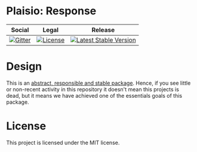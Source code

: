 # Plaisio: Response

<table>
<thead>
<tr>
<th>Social</th>
<th>Legal</th>
<th>Release</th>
</tr>
</thead>
<tbody>
<tr>
<td>
<a href="https://gitter.im/PhpPlaisio/Plaisio"><img src="https://gitter.im/PhpPlaisio/Plaisio.svg" alt="Gitter"/></a>
</td>
<td>
<a href="https://packagist.org/packages/plaisio/response"><img src="https://poser.pugx.org/plaisio/response/license" alt="License"/></a>
</td>
<td>
<a href="https://packagist.org/packages/plaisio/response"><img src="https://poser.pugx.org/plaisio/response/v/stable" alt="Latest Stable Version"/></a>
</td>
</tr>
</tbody>
</table>

# Design

This is an [abstract, responsible and stable package](https://matthiasnoback.nl/book/principles-of-package-design/). Hence, if you see little or non-recent activity in this repository it doesn't mean this projects is dead, but it means we have achieved one of the essentials goals of this package.     

# License

This project is licensed under the MIT license.
